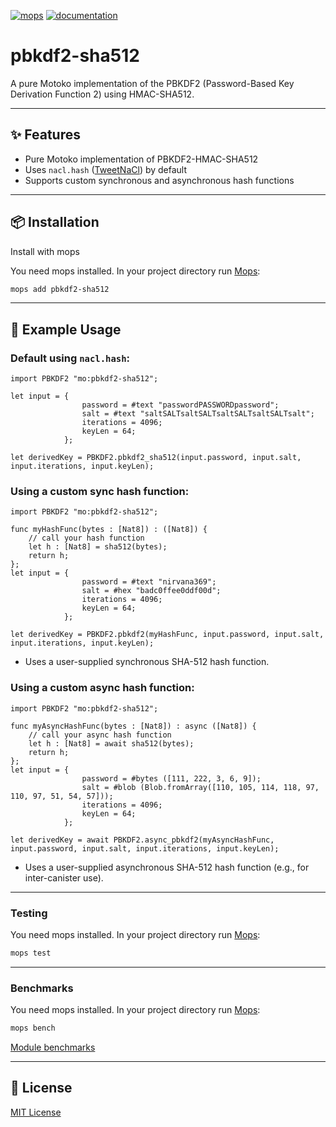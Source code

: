 [![mops](https://oknww-riaaa-aaaam-qaf6a-cai.raw.ic0.app/badge/mops/pbkdf2-sha512)](https://mops.one/pbkdf2-sha512) [![documentation](https://oknww-riaaa-aaaam-qaf6a-cai.raw.ic0.app/badge/documentation/pbkdf2-sha512)](https://mops.one/pbkdf2-sha512/docs)
# pbkdf2-sha512

A pure Motoko implementation of the PBKDF2 (Password-Based Key Derivation Function 2) using HMAC-SHA512.  

---

## ✨ Features

- Pure Motoko implementation of PBKDF2-HMAC-SHA512
- Uses `nacl.hash` ([TweetNaCl](https://github.com/nirvana369/tweetnacl)) by default
- Supports custom synchronous and asynchronous hash functions

---

## 📦 Installation

Install with mops

You need mops installed. In your project directory run [Mops](https://mops.one/):

```sh
mops add pbkdf2-sha512
```

---

## 🔐 Example Usage

### Default using `nacl.hash`:

```motoko
import PBKDF2 "mo:pbkdf2-sha512";

let input = {
                password = #text "passwordPASSWORDpassword";
                salt = #text "saltSALTsaltSALTsaltSALTsaltSALTsalt";
                iterations = 4096;
                keyLen = 64;
            };
            
let derivedKey = PBKDF2.pbkdf2_sha512(input.password, input.salt, input.iterations, input.keyLen);
```

### Using a custom sync hash function:

```motoko
import PBKDF2 "mo:pbkdf2-sha512";

func myHashFunc(bytes : [Nat8]) : ([Nat8]) {
    // call your hash function
    let h : [Nat8] = sha512(bytes);
    return h;
};
let input = {
                password = #text "nirvana369";
                salt = #hex "badc0ffee0ddf00d";
                iterations = 4096;
                keyLen = 64;
            };

let derivedKey = PBKDF2.pbkdf2(myHashFunc, input.password, input.salt, input.iterations, input.keyLen);
```
- Uses a user-supplied synchronous SHA-512 hash function.
### Using a custom async hash function:

```motoko
import PBKDF2 "mo:pbkdf2-sha512";

func myAsyncHashFunc(bytes : [Nat8]) : async ([Nat8]) {
    // call your async hash function
    let h : [Nat8] = await sha512(bytes);
    return h;
};
let input = {
                password = #bytes ([111, 222, 3, 6, 9]);
                salt = #blob (Blob.fromArray([110, 105, 114, 118, 97, 110, 97, 51, 54, 57]));
                iterations = 4096;
                keyLen = 64;
            };

let derivedKey = await PBKDF2.async_pbkdf2(myAsyncHashFunc, input.password, input.salt, input.iterations, input.keyLen);
```
- Uses a user-supplied asynchronous SHA-512 hash function (e.g., for inter-canister use).

---
### Testing

You need mops installed. In your project directory run [Mops](https://mops.one/):

```sh
mops test
```
---
### Benchmarks

You need mops installed. In your project directory run [Mops](https://mops.one/):

```sh
mops bench
```

[Module benchmarks](https://mops.one/pbkdf2-sha512/benchmarks)

---
## 📜 License

[MIT License](https://github.com/nirvana369/pbkdf2-sha512/blob/main/LICENSE)
